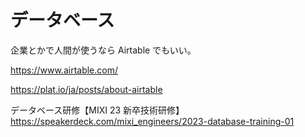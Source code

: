 # データベース

企業とかで人間が使うなら Airtable でもいい。

https://www.airtable.com/

https://plat.io/ja/posts/about-airtable

データベース研修【MIXI 23 新卒技術研修】
https://speakerdeck.com/mixi_engineers/2023-database-training-01
